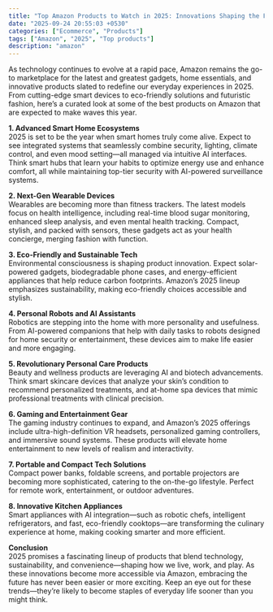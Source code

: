 ```yaml
---
title: "Top Amazon Products to Watch in 2025: Innovations Shaping the Future"
date: "2025-09-24 20:55:03 +0530"
categories: ["Ecommerce", "Products"]
tags: ["Amazon", "2025", "Top products"]
description: "amazon"
---
```


As technology continues to evolve at a rapid pace, Amazon remains the go-to marketplace for the latest and greatest gadgets, home essentials, and innovative products slated to redefine our everyday experiences in 2025. From cutting-edge smart devices to eco-friendly solutions and futuristic fashion, here’s a curated look at some of the best products on Amazon that are expected to make waves this year.

**1. Advanced Smart Home Ecosystems**  
2025 is set to be the year when smart homes truly come alive. Expect to see integrated systems that seamlessly combine security, lighting, climate control, and even mood setting—all managed via intuitive AI interfaces. Think smart hubs that learn your habits to optimize energy use and enhance comfort, all while maintaining top-tier security with AI-powered surveillance systems.

**2. Next-Gen Wearable Devices**  
Wearables are becoming more than fitness trackers. The latest models focus on health intelligence, including real-time blood sugar monitoring, enhanced sleep analysis, and even mental health tracking. Compact, stylish, and packed with sensors, these gadgets act as your health concierge, merging fashion with function.

**3. Eco-Friendly and Sustainable Tech**  
Environmental consciousness is shaping product innovation. Expect solar-powered gadgets, biodegradable phone cases, and energy-efficient appliances that help reduce carbon footprints. Amazon’s 2025 lineup emphasizes sustainability, making eco-friendly choices accessible and stylish.

**4. Personal Robots and AI Assistants**  
Robotics are stepping into the home with more personality and usefulness. From AI-powered companions that help with daily tasks to robots designed for home security or entertainment, these devices aim to make life easier and more engaging.

**5. Revolutionary Personal Care Products**  
Beauty and wellness products are leveraging AI and biotech advancements. Think smart skincare devices that analyze your skin’s condition to recommend personalized treatments, and at-home spa devices that mimic professional treatments with clinical precision.

**6. Gaming and Entertainment Gear**  
The gaming industry continues to expand, and Amazon’s 2025 offerings include ultra-high-definition VR headsets, personalized gaming controllers, and immersive sound systems. These products will elevate home entertainment to new levels of realism and interactivity.

**7. Portable and Compact Tech Solutions**  
Compact power banks, foldable screens, and portable projectors are becoming more sophisticated, catering to the on-the-go lifestyle. Perfect for remote work, entertainment, or outdoor adventures.

**8. Innovative Kitchen Appliances**  
Smart appliances with AI integration—such as robotic chefs, intelligent refrigerators, and fast, eco-friendly cooktops—are transforming the culinary experience at home, making cooking smarter and more efficient.

**Conclusion**  
2025 promises a fascinating lineup of products that blend technology, sustainability, and convenience—shaping how we live, work, and play. As these innovations become more accessible via Amazon, embracing the future has never been easier or more exciting. Keep an eye out for these trends—they’re likely to become staples of everyday life sooner than you might think.